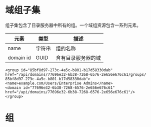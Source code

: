 # 域组子集

组子集包含了目录服务器中所有的组。一个域组资源包含一系列元素。

|元素|类型|描述|
|----|----|----|
|name|字符串|组的名称|
|domain id|GUID|含有目录服务器的域|

                            
    <group id="85bf8d97-273c-4a5c-b801-b17d58330dab"
    href="/api/domains/77696e32-6b38-7268-6576-2e656e676c61/groups/
    85bf8d97-273c-4a5c-b801-b17d58330dab">
    <name>example.com/Users/Enterprise Admins</name>
    <domain id="77696e32-6b38-7268-6576-2e656e676c61"
    href="/api/domains/77696e32-6b38-7268-6576-2e656e676c61"/>
    </group>
                            
                        

组
==


